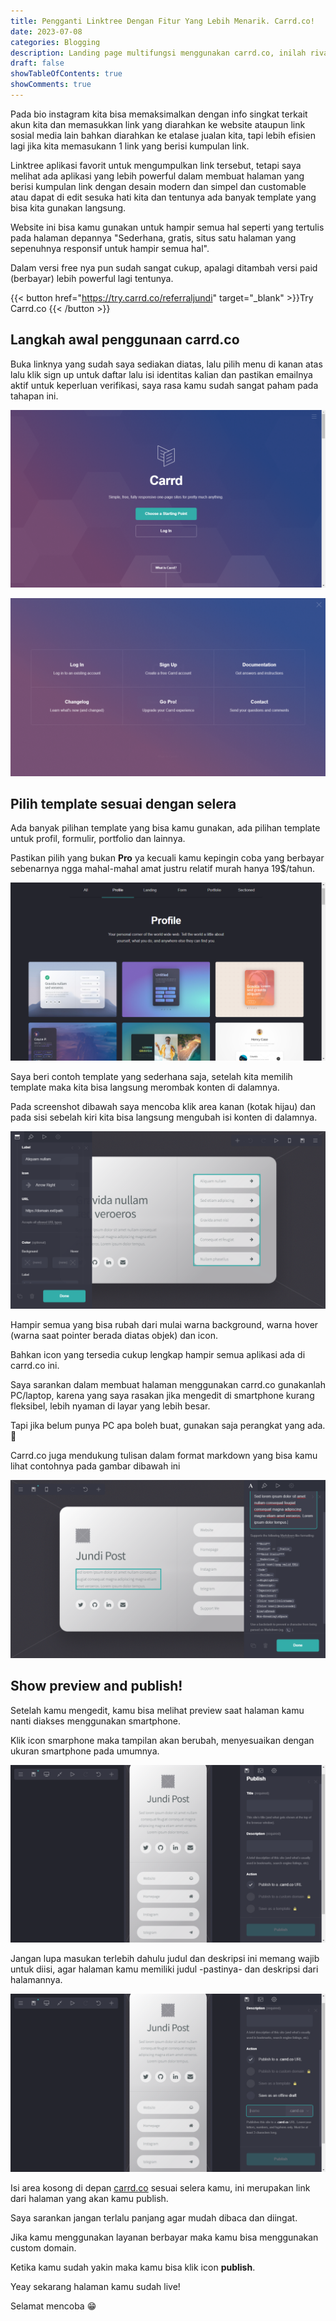 ```yaml
---
title: Pengganti Linktree Dengan Fitur Yang Lebih Menarik. Carrd.co!
date: 2023-07-08
categories: Blogging
description: Landing page multifungsi menggunakan carrd.co, inilah rival berat buat linktree
draft: false
showTableOfContents: true
showComments: true
---
```


Pada bio instagram kita bisa memaksimalkan dengan info singkat terkait akun kita dan memasukkan link yang diarahkan ke website ataupun link sosial media lain bahkan diarahkan ke etalase jualan kita, tapi lebih efisien lagi jika kita memasukann 1 link yang berisi kumpulan link.

Linktree aplikasi favorit untuk mengumpulkan link tersebut, tetapi saya melihat ada aplikasi yang lebih powerful dalam membuat halaman yang berisi kumpulan link dengan desain modern dan simpel dan customable atau dapat di edit sesuka hati kita dan tentunya ada banyak template yang bisa kita gunakan langsung.

Website ini bisa kamu gunakan untuk hampir semua hal seperti yang tertulis pada halaman depannya "Sederhana, gratis, situs satu halaman yang sepenuhnya responsif untuk hampir semua hal".

Dalam versi free nya pun sudah sangat cukup, apalagi ditambah versi paid (berbayar) lebih powerful lagi tentunya.

{{< button href="https://try.carrd.co/referraljundi" target="_blank" >}}Try Carrd.co {{< /button >}}

## Langkah awal penggunaan carrd.co

Buka linknya yang sudah saya sediakan diatas, lalu pilih menu di kanan atas lalu klik sign up untuk daftar lalu isi identitas kalian dan pastikan emailnya aktif untuk keperluan verifikasi, saya rasa kamu sudah sangat paham pada tahapan ini.

![Homepage Carrd.co](./screenshot-carrd1.png 'Halaman utama carrd.co')

![Menu pada carrd.co](./screenshot-carrd2.png 'Menu pada carrd.co')

## Pilih template sesuai dengan selera

Ada banyak pilihan template yang bisa kamu gunakan, ada pilihan template untuk profil, formulir, portfolio dan lainnya.

Pastikan pilih yang bukan **Pro** ya kecuali kamu kepingin coba yang berbayar sebenarnya ngga mahal-mahal amat justru relatif murah hanya 19$/tahun.

![Template carrd.co](./screenshot-carrd3.png 'Template carrd.co')

Saya beri contoh template yang sederhana saja, setelah kita memilih template maka kita bisa langsung merombak konten di dalamnya.

Pada screenshot dibawah saya mencoba klik area kanan (kotak hijau) dan pada sisi sebelah kiri kita bisa langsung mengubah isi konten di dalamnya.

![Edit konten carrd.co](./screenshot-carrd4.png 'Edit konten carrd.co')

Hampir semua yang bisa rubah dari mulai warna background, warna hover (warna saat pointer berada diatas objek) dan icon.

Bahkan icon yang tersedia cukup lengkap hampir semua aplikasi ada di carrd.co ini.

Saya sarankan dalam membuat halaman menggunakan carrd.co gunakanlah PC/laptop, karena yang saya rasakan jika mengedit di smartphone kurang fleksibel, lebih nyaman di layar yang lebih besar.

Tapi jika belum punya PC apa boleh buat, gunakan saja perangkat yang ada.🙂

Carrd.co juga mendukung tulisan dalam format markdown yang bisa kamu lihat contohnya pada gambar dibawah ini

![](./screenshot-carrd5.png 'Mendukung format markdown')

## Show preview and publish!

Setelah kamu mengedit, kamu bisa melihat preview saat halaman kamu nanti diakses menggunakan smartphone.

Klik icon smarphone maka tampilan akan berubah, menyesuaikan dengan ukuran smartphone pada umumnya.

![Halaman preview](./screenshot-carrd6.png 'Halaman preview')

Jangan lupa masukan terlebih dahulu judul dan deskripsi ini memang wajib untuk diisi, agar halaman kamu memiliki judul -pastinya- dan deskripsi dari halamannya.

![Publish carrd.co](./screenshot-carrd7.png 'Publish')

Isi area kosong di depan [carrd.co](https://try.carrd.co/referraljundi) sesuai selera kamu, ini merupakan link dari halaman yang akan kamu publish.

Saya sarankan jangan terlalu panjang agar mudah dibaca dan diingat.

Jika kamu menggunakan layanan berbayar maka kamu bisa menggunakan custom domain.

Ketika kamu sudah yakin maka kamu bisa klik icon **publish**.

Yeay sekarang halaman kamu sudah live!

Selamat mencoba 😁

